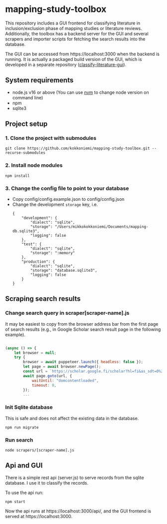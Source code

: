 # mapping-study-toolbox

This repository includes a GUI frontend for classifying literature in inclusion/exclusion phase of mapping studies or literature reviews. Additionally, the toolbox has a backend server for the GUI and several scrapers and importer scripts for fetching the search results into the database.

The GUI can be accessed from https://localhost:3000 when the backend is running. It is actually a packaged build version of the GUI, which is developed in a separate repository ([classify-literature-gui](https://github.com/kokkoniemi/classify-literature-gui)).

## System requirements

- node.js v16 or above (You can use [nvm](https://github.com/nvm-sh/nvm) to change node version on command line)
- npm
- sqlite3

## Project setup
### 1. Clone the project with submodules
```
git clone https://github.com/kokkoniemi/mapping-study-toolbox.git --recurse-submodules
```
### 2. Install node modules
```
npm install
```

### 3. Change the config file to point to your database
- Copy config/config.example.json to config/config.json
- Change the development `storage` key, i.e.
    ```
    {
        "development": {
            "dialect": "sqlite",
            "storage": "/Users/mikkokokkoniemi/Documents/mapping-db.sqlite3",
            "logging": false
        },
        "test": {
            "dialect": "sqlite",
            "storage": ":memory"
        },
        "production": {
            "dialect": "sqlite",
            "storage": "database.sqlite3",
            "logging": false
        }
    }
    ```

## Scraping search results

### Change search query in scraper[scraper-name].js

It may be easiest to copy from the browser address bar from the first page of search results (e.g., in Google Scholar search result page in the following example).

```javascript

(async () => {
    let browser = null;
    try {
        browser = await puppeteer.launch({ headless: false });
        let page = await browser.newPage();
        const url = `https://scholar.google.fi/scholar?hl=fi&as_sdt=0%2C5&q=%22programming+language%22+%28intitle%3Ahermeneutics+OR+intitle%3Ahermeneutical+OR+intitle%3A%22literature+review%22+OR+intitle%3A%22meta-analysis%22+OR+intitle%3A%22meta-analytical%22+OR+intitle%3Aphenomenological+OR+intitle%3Aphenomenology%29&btnG=`;
        await page.goto(url, {
            waitUntil: "domcontentloaded",
            timeout: 0,
        });
        ...
```

### Init Sqlite database
This is safe and does not affect the existing data in the database.
```
npm run migrate
```

### Run search
```
node scrapers/[scraper-name].js
```

## Api and GUI

There is a simple rest api (server.js) to serve records from the sqlite database. I use it to classify the records.

To use the api run:
```shell
npm start
```

Now the api runs at https://localhost:3000/api/, and the GUI frontend is served at https://localhost:3000.
